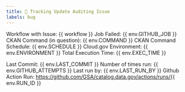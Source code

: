 ```yaml
---
title: 📌 Tracking Update Auditing Issue 
labels: bug
---
```


Workflow with Issue: {{ workflow }}
Job Failed: {{ env.GITHUB_JOB }}
CKAN Command (in question): {{ env.COMMAND }}
CKAN Command Schedule: {{ env.SCHEDULE }}
Cloud.gov Environment: {{ env.ENVIRONMENT }}
Total Execution Time: {{ env.EXEC_TIME }}

Last Commit: {{ env.LAST_COMMIT }}
Number of times run: {{ env.GITHUB_ATTEMPTS }}
Last run by: {{ env.LAST_RUN_BY }}
Github Action Run: https://github.com/GSA/catalog.data.gov/actions/runs/{{ env.RUN_ID }}
